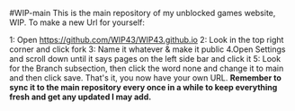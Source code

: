 #WIP-main
This is the main repository of my unblocked games website, WIP. 
To make a new Url for yourself:

1: Open https://github.com/WIP43/WIP43.github.io
2: Look in the top right corner and click fork
3: Name it whatever & make it public
4.Open Settings and scroll down until it says pages on the left side bar and click it
5: Look for the Branch subsection, then click the word none and change it to main and then click save.
That's it, you now have your own URL.
**Remember to sync it to the main repository every once in a while to keep everything fresh and get any updated I may add.**
